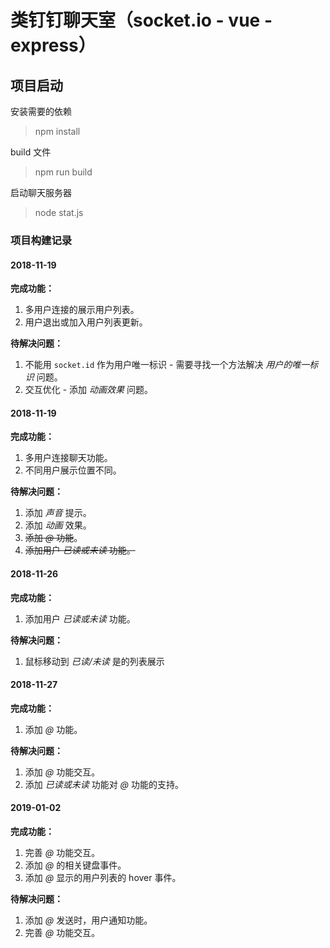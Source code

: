 # 类钉钉聊天室（socket.io - vue - express）

## 项目启动

安装需要的依赖

> npm install

build 文件
> npm run build

启动聊天服务器

> node stat.js

### 项目构建记录

#### 2018-11-19

**完成功能：**

1. 多用户连接的展示用户列表。
2. 用户退出或加入用户列表更新。

**待解决问题：**

1. 不能用 `socket.id` 作为用户唯一标识 - 需要寻找一个方法解决 *用户的唯一标识* 问题。
2. 交互优化 - 添加 *动画效果* 问题。

#### 2018-11-19

**完成功能：**

1. 多用户连接聊天功能。
2. 不同用户展示位置不同。

**待解决问题：**

1. 添加 *声音* 提示。
2. 添加 *动画* 效果。
3. ~~添加 *@* 功能~~。
4. ~~添加用户 *已读或未读* 功能。~~

#### 2018-11-26

**完成功能：**

1. 添加用户 *已读或未读* 功能。

**待解决问题：**

1. 鼠标移动到 *已读/未读* 是的列表展示

#### 2018-11-27

**完成功能：**

1. 添加 *@* 功能。

**待解决问题：**

1. 添加 *@* 功能交互。
2. 添加 *已读或未读* 功能对 *@* 功能的支持。

#### 2019-01-02

**完成功能：**

1. 完善 *@* 功能交互。
2. 添加 *@* 的相关键盘事件。
3. 添加 *@* 显示的用户列表的 hover 事件。

**待解决问题：**

1. 添加 *@* 发送时，用户通知功能。
2. 完善 *@* 功能交互。
